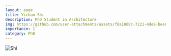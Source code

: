```yaml
---
layout: page
title: Yichao Shi
description: PhD Student in Architecture
img: https://github.com/user-attachments/assets/f8a1068c-7221-4de8-bee6-f6e06a4cfa70
importance: 1
category: PhD
---
```

![Shi](https://github.com/user-attachments/assets/f8a1068c-7221-4de8-bee6-f6e06a4cfa70)
